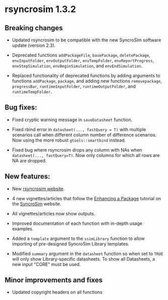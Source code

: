 # rsyncrosim 1.3.2

## Breaking changes

* Updated rsyncrosim to be compatible with the new SyncroSim software update (version 2.3).

* Deprecated functions `addPackageFile`, `basePackage`, `deletePackage`, `envInputFolder`, `envOutputFolder`, `envTempFolder`, `envReportProgress`, `envStepSimulation`, `envBeginSimulation`, and `envEndSimulation`.

* Replaced functionality of deprecated functions by adding arguments to functions `addPackage`, `package`, and adding new functions `removepackage`,  `progressBar`, `runtimeInputFolder`, `runtimeOutputFolder`, and `runtimeTempFolder`.

## Bug fixes:

* Fixed cryptic warning message in `saveDatasheet` function.

* Fixed rbind error in `datasheet(..., fastQuery = T)` with multiple scenarios call when different column number of difference scenarios. Now using the more robust `gtools::smartbind` instead.

* Fixed bug where rsyncrosim drops any column with NAs when `datasheet(..., fastQuery=T)`. Now only columns for which all rows are NA are dropped.

## New features:

* New [rsyncrosim website](https://syncrosim.github.io/rsyncrosim/).

* 4 new vignettes/articles that follow the [Enhancing a Package](https://docs.syncrosim.com/how_to_guides/package_enhance_overview.html) tutorial on the [SyncroSim](https://docs.syncrosim.com/index.html) website.

* All vignettes/articles now show outputs.

* Improved documentation of each function with in-depth usage examples.

* Added a `template` argument to the `ssimLibrary` function to allow importing of pre-designed SyncroSim Library templates.

* Modified `summary` argument in the `datasheet` function so when set to `TRUE` will only show Library-specific datasheets. To show all Datasheets, a new input "CORE" must be used.

## Minor improvements and fixes

* Updated copyright headers on all functions
